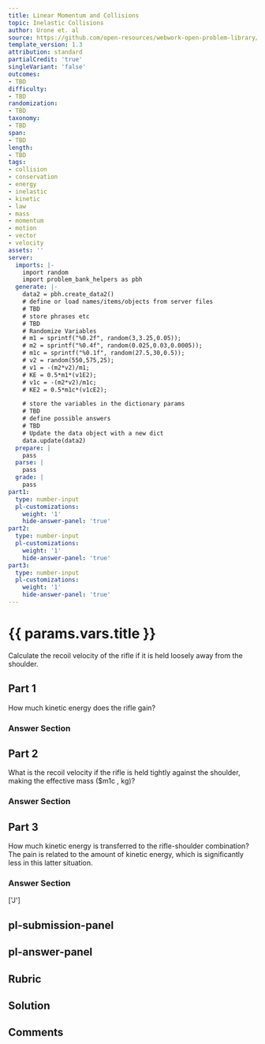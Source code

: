 ```yaml
---
title: Linear Momentum and Collisions
topic: Inelastic Collisions
author: Urone et. al
source: https://github.com/open-resources/webwork-open-problem-library/tree/master/Contrib/BrockPhysics/College_Physics_Urone/8.Linear_Momentum_and_Collisions/8-05.Inelastic_Collisions/NU_U17_08_05_008.pg
template_version: 1.3
attribution: standard
partialCredit: 'true'
singleVariant: 'false'
outcomes:
- TBD
difficulty:
- TBD
randomization:
- TBD
taxonomy:
- TBD
span:
- TBD
length:
- TBD
tags:
- collision
- conservation
- energy
- inelastic
- kinetic
- law
- mass
- momentum
- motion
- vector
- velocity
assets: ''
server:
  imports: |-
    import random
    import problem_bank_helpers as pbh
  generate: |-
    data2 = pbh.create_data2()
    # define or load names/items/objects from server files
    # TBD
    # store phrases etc
    # TBD
    # Randomize Variables
    # m1 = sprintf("%0.2f", random(3,3.25,0.05));
    # m2 = sprintf("%0.4f", random(0.025,0.03,0.0005));
    # m1c = sprintf("%0.1f", random(27.5,30,0.5));
    # v2 = random(550,575,25);
    # v1 = -(m2*v2)/m1;
    # KE = 0.5*m1*(v1E2);
    # v1c = -(m2*v2)/m1c;
    # KE2 = 0.5*m1c*(v1cE2);

    # store the variables in the dictionary params
    # TBD
    # define possible answers
    # TBD
    # Update the data object with a new dict
    data.update(data2)
  prepare: |
    pass
  parse: |
    pass
  grade: |
    pass
part1:
  type: number-input
  pl-customizations:
    weight: '1'
    hide-answer-panel: 'true'
part2:
  type: number-input
  pl-customizations:
    weight: '1'
    hide-answer-panel: 'true'
part3:
  type: number-input
  pl-customizations:
    weight: '1'
    hide-answer-panel: 'true'
---
```


# {{ params.vars.title }} 


Calculate the recoil velocity of the rifle if it is held loosely away from the shoulder.

## Part 1 
How much kinetic energy does the rifle gain? 


 ### Answer Section

## Part 2 
What is the recoil velocity if the rifle is held tightly against the shoulder, making the effective mass ($m1c , kg)? 


 ### Answer Section

## Part 3 
How much kinetic energy is transferred to the rifle-shoulder combination? The pain is related to the amount of kinetic energy, which is significantly less in this latter situation. 


 ### Answer Section
['J']

## pl-submission-panel 


## pl-answer-panel 


## Rubric 


## Solution 


## Comments 


